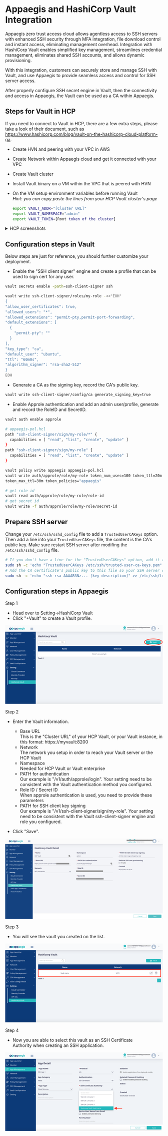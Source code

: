 # Appaegis and HashiCorp Vault Integration

Appaegis zero trust access cloud allows agentless access to SSH servers with enhanced SSH security through MFA integration, file download control and instant access, eliminating management overhead. Integration with HashiCorp Vault enables simplified key management, streamlines credential management, eliminates shared SSH accounts, and allows dynamic provisioning.

With this integration, customers can securely store and manage SSH with Vault, and use Appaegis to provide seamless access and control for SSH server access.

After properly configure SSH secret engine in Vault, then the connectivity and access in Appaegis, the Vault can be used as a CA within Appaegis.

## Steps for Vault in HCP
If you need to connect to Vault in HCP, there are a few extra steps, please take a look of their document, such as https://www.hashicorp.com/blog/vault-on-the-hashicorp-cloud-platform-ga.

- Create HVN and peering with your VPC in AWS
- Create Network within Appaegis cloud and get it connected with your VPC
- Create Vault cluster
- Install Vault binary on a VM within the VPC that is peered with HVN
- On the VM setup environment variables before running Vault  
  *Hint: you can copy paste the lines from your HCP Vault cluster's page*

  ```sh
  export VAULT_ADDR="[Cluster URL]"
  export VAULT_NAMESPACE="admin"
  export VAULT_TOKEN=[Root token of the cluster]
  ```

<details><summary>HCP screenshots</summary>  

- Create HVN
![](img/hcp/hcp-create-hvn.png)

- Create peering
![](img/hcp/hcp-hvn-peering.png)

- Create Vault cluster
![](img/hcp/hcp-create-cluster.png)

- Vault cluster main view
![](img/hcp/hcp-main.png)
</details>
<p></p>


## Configuration steps in Vault

Below steps are just for reference, you should further customize your deployment.

- Enable the "SSH client signer" engine and create a profile that can be used to sign cert for any user.

```sh
vault secrets enable -path=ssh-client-signer ssh
```

```sh
vault write ssh-client-signer/roles/my-role -<<"EOH"
{
"allow_user_certificates": true,
"allowed_users": "*",
"allowed_extensions": "permit-pty,permit-port-forwarding",
"default_extensions": [
  {
    "permit-pty": ""
  }
],
"key_type": "ca",
"default_user": "ubuntu",
"ttl": "60m0s",
"algorithm_signer": "rsa-sha2-512"
}
EOH
```

- Generate a CA as the signing key, record the CA's public key.

```sh
vault write ssh-client-signer/config/ca generate_signing_key=true
```

- Enable Approle authentication and add an admin user/profile, generate and record the RoleID and SecretID.

```sh
vault auth enable approle
```

```sh
# appaegis-pol.hcl
path "ssh-client-signer/sign/my-role/*" {
  capabilities = [ "read", "list", "create", "update" ]
}
path "ssh-client-signer/sign/my-role" {
  capabilities = [ "read", "list", "create", "update" ]
}
```

```sh
vault policy write appaegis appaegis-pol.hcl
vault write auth/approle/role/my-role token_num_uses=100 token_ttl=20m \
token_max_ttl=30m token_policies="appaegis"
```

```sh
# get role id
vault read auth/approle/role/my-role/role-id
# get secret id
vault write -f auth/approle/role/my-role/secret-id
```

## Prepare SSH server

Change your `/etc/ssh/sshd_config` file to add a `TrustedUserCAKeys` option.
Then add a line into your `TrustedUserCAKeys` file, the content is the CA's public key. 
Make sure restart SSH server after modifing the `/etc/ssh/sshd_config` file.

```sh
# If you don't have a line for the "TrustedUserCAKeys" option, add it to the /etc/ssh/sshd_config file:
sudo sh -c 'echo "TrustedUserCAKeys /etc/ssh/trusted-user-ca-keys.pem" >> /etc/ssh/sshd_config'
# Add the CA certificate's public key to this file so your SSH server can find it (replace with your public key and description):
sudo sh -c 'echo "ssh-rsa AAAAB3Nz... [key description]" >> /etc/ssh/trusted-user-ca-keys1.pem'
```

## Configuration steps in Appaegis

Step 1

- Head over to Setting->HashiCorp Vault
- Click "+Vault" to create a Vault profile.

![](img/vault_1.png)

Step 2

- Enter the Vault information.
  - Base URL  
  This is the "Cluster URL" of your HCP Vault, or your Vault instance, in this format: https://myvault:8200
  - Network  
  The network you setup in order to reach your Vault server or the HCP Vault
  - Namespace  
  Needed for HCP Vault or Vault enterprise
  - PATH for authentication  
  Our example is "/v1/auth/approle/login". Your setting need to be consistent with the Vault authentication method you configured.
  - Role ID / Secret ID  
  When approle authentication is used, you need to provide these parameters
  - PATH for SSH client key signing  
  Our example is "/v1/ssh-client-signer/sign/my-role". Your setting need to be consistent with the Vault ssh-client-signer engine and role you configured.

- Click "Save".

![](img/vault-setting.png)

Step 3

- You will see the vault you created on the list.

![](img/vault_list.png)

Step 4

- Now you are able to select this vault as an SSH Certificate Authority when creating an SSH application.

![](img/app_vault.png)
